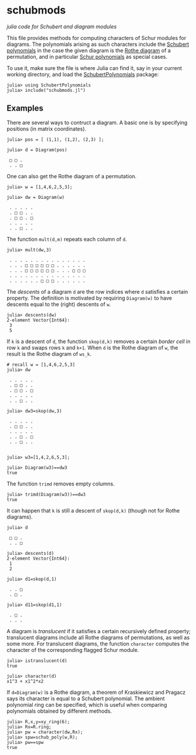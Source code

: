# schubmods
*julia code for Schubert and diagram modules*

This file provides methods for computing characters of Schur modules for diagrams.  The polynomials arising as such characters include the [Schubert polynomials](https://en.wikipedia.org/wiki/Schubert_polynomial) in the case the given diagram is the [Rothe diagram](https://en.wikipedia.org/wiki/Permutation#Numbering_permutations) of a permutation, and in particular [Schur polynomials](https://en.wikipedia.org/wiki/Schur_polynomial) as special cases.  

To use it, make sure the file is where Julia can find it, say in your current working directory, and load the [SchubertPolynomials](https://github.com/pseudoeffective/SchubertPolynomials.jl/blob/main/README.md) package:

```julia-repl
julia> using SchubertPolynomials
julia> include("schubmods.jl")
```

## Examples

There are several ways to contruct a diagram.  A basic one is by specifying positions (in matrix coordinates).
```julia-repl
julia> pos = [ (1,1), (1,2), (2,3) ];

julia> d = Diagram(pos)

 □ □ . 
 . . □ 
```
One can also get the Rothe diagram of a permutation.
```julia-repl
julia> w = [1,4,6,2,5,3];

julia> dw = Diagram(w)

 . . . . . 
 . □ □ . . 
 . □ □ . □ 
 . . . . . 
 . . □ . . 
```
The function `mult(d,m)` repeats each column of `d`.
```julia-repl
julia> mult(dw,3)

 . . . . . . . . . . . . . . . 
 . . . □ □ □ □ □ □ . . . . . . 
 . . . □ □ □ □ □ □ . . . □ □ □ 
 . . . . . . . . . . . . . . . 
 . . . . . . □ □ □ . . . . . . 
```

The *descents* of a diagram `d` are the row indices where `d` satisfies a certain property.  The definition is motivated by requiring `Diagram(w)` to have descents equal to the (right) descents of `w`.
```julia-repl
julia> descents(dw)
2-element Vector{Int64}:
 3
 5
```

If `k` is a descent of `d`, the function `skop(d,k)` removes a certain *border cell* in row `k` and swaps rows `k` and `k+1`.  When `d` is the Rothe diagram of `w`, the result is the Rothe diagram of `ws_k`.
```julia-repl
# recall w = [1,4,6,2,5,3]
julia> dw

 . . . . . 
 . □ □ . . 
 . □ □ . □ 
 . . . . . 
 . . □ . . 

julia> dw3=skop(dw,3)

 . . . . . 
 . □ □ . . 
 . . . . . 
 . . □ . □ 
 . . □ . . 


julia> w3=[1,4,2,6,5,3];

julia> Diagram(w3)==dw3
true
```
The function `trimd` removes empty columns.
```julia-repl
julia> trimd(Diagram(w3))==dw3
true
```
It can happen that `k` is still a descent of `skop(d,k)` (though not for Rothe diagrams).
```
julia> d

 □ □ . 
 . . □ 

julia> descents(d)
2-element Vector{Int64}:
 1
 2

julia> d1=skop(d,1)

 . . □ 
 . □ . 

julia> d11=skop(d1,1)

 . □ . 
 . . . 
```

A diagram is *translucent* if it satisfies a certain recursively defined property; translucent diagrams include all Rothe diagrams of permutations, as well as some more.  For translucent diagrams, the function `character` computes the character of the corresponding flagged Schur module.
```julia-repl
julia> istranslucent(d)
true

julia> character(d)
x1^3 + x1^2*x2
```
If `d=Diagram(w)` is a Rothe diagram, a theorem of Kraskiewicz and Pragacz says its character is equal to a Schubert polynomial.  The ambient polynomial ring can be specified, which is useful when comparing polynomials obtained by different methods.
```julia-repl
julia> R,x,y=xy_ring(6);
julia> Rx=R.ring;
julia> pw = character(dw,Rx);
julia> spw=schub_poly(w,R);
julia> pw==spw
true
```
